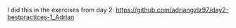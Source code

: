 I did this in the exercises from day 2:
https://github.com/adriangzlz97/day2-bestpractices-1_Adrian
